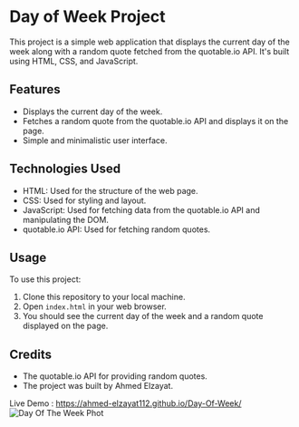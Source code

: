# Day of Week Project

This project is a simple web application that displays the current day of the week along with a random quote fetched from the quotable.io API. It's built using HTML, CSS, and JavaScript.

## Features

- Displays the current day of the week.
- Fetches a random quote from the quotable.io API and displays it on the page.
- Simple and minimalistic user interface.

## Technologies Used

- HTML: Used for the structure of the web page.
- CSS: Used for styling and layout.
- JavaScript: Used for fetching data from the quotable.io API and manipulating the DOM.
- quotable.io API: Used for fetching random quotes.

## Usage

To use this project:

1. Clone this repository to your local machine.
2. Open `index.html` in your web browser.
3. You should see the current day of the week and a random quote displayed on the page.

## Credits

- The quotable.io API for providing random quotes.
- The project was built by Ahmed Elzayat.

Live Demo : https://ahmed-elzayat112.github.io/Day-Of-Week/
![Day Of The Week Phot](https://github.com/Ahmed-Elzayat112/Day-Of-Week/assets/113038956/dc83e437-113b-4605-b2a6-4355c78d4bc8)

